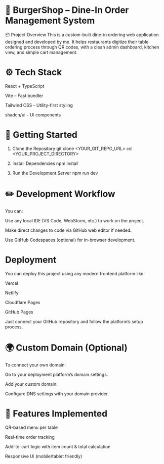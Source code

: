 # 🍔 BurgerShop – Dine-In Order Management System
📦 Project Overview
This is a custom-built dine-in ordering web application designed and developed by me. It helps restaurants digitize their table ordering process through QR codes, with a clean admin dashboard, kitchen view, and simple cart management.

# ⚙️ Tech Stack
React + TypeScript

Vite – Fast bundler

Tailwind CSS – Utility-first styling

shadcn/ui – UI components

# 🚀 Getting Started
1. Clone the Repository
git clone <YOUR_GIT_REPO_URL>
cd <YOUR_PROJECT_DIRECTORY>

2. Install Dependencies
npm install

3. Run the Development Server
npm run dev


# ✏️ Development Workflow
You can:

Use any local IDE (VS Code, WebStorm, etc.) to work on the project.

Make direct changes to code via GitHub web editor if needed.

Use GitHub Codespaces (optional) for in-browser development.

#  Deployment
You can deploy this project using any modern frontend platform like:

Vercel

Netlify

Cloudflare Pages

GitHub Pages

Just connect your GitHub repository and follow the platform’s setup process.

# 🌍 Custom Domain (Optional)
To connect your own domain:

Go to your deployment platform’s domain settings.

Add your custom domain.

Configure DNS settings with your domain provider.

# 🧠 Features Implemented
QR-based menu per table

Real-time order tracking

Add-to-cart logic with item count & total calculation

Responsive UI (mobile/tablet friendly)
